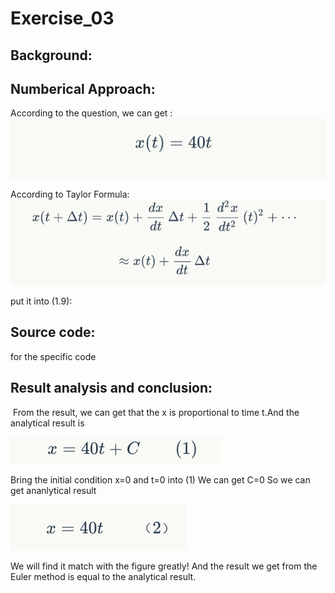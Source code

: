 # Exercise_03
## Background:

## Numberical Approach:
According to the question, we can get :
![](https://github.com/maxiaobao233/compuational_physics_N2015301020106/blob/master/1.jpg)


According to Taylor Formula:
![](https://github.com/maxiaobao233/compuational_physics_N2015301020106/blob/master/2.jpg)

put  it into (1.9):
## Source code:
for the specific code
![]()
## Result analysis and conclusion:
![]()
From the result, we can get that the x is proportional to time t.And the analytical result is


![](https://github.com/maxiaobao233/compuational_physics_N2015301020106/blob/master/3.png)


Bring the initial condition x=0  and t=0 into (1) 
 We can get  C=0
 So we can get ananlytical result
 
 
![](https://github.com/maxiaobao233/compuational_physics_N2015301020106/blob/master/4.png)
 
 
 We will find it match with the figure greatly! And the result we get from the Euler method is equal to the analytical result.
